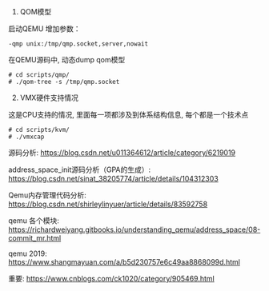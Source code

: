 1. QOM模型

启动QEMU 增加参数：

```
-qmp unix:/tmp/qmp.socket,server,nowait
```

在QEMU源码中, 动态dump qom模型

```
# cd scripts/qmp/
# ./qom-tree -s /tmp/qmp.socket
```

2. VMX硬件支持情况

这是CPU支持的情况, 里面每一项都涉及到体系结构信息, 每个都是一个技术点

```
# cd scripts/kvm/
# ./vmxcap
```

源码分析: https://blog.csdn.net/u011364612/article/category/6219019

address_space_init源码分析（GPA的生成）: https://blog.csdn.net/sinat_38205774/article/details/104312303

Qemu内存管理代码分析: https://blog.csdn.net/shirleylinyuer/article/details/83592758

qemu 各个模块: https://richardweiyang.gitbooks.io/understanding_qemu/address_space/08-commit_mr.html

qemu 2019: https://www.shangmayuan.com/a/b5d230757e6c49aa8868099d.html

重要: https://www.cnblogs.com/ck1020/category/905469.html
